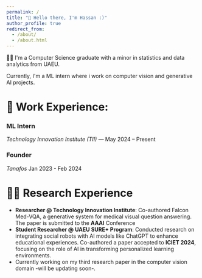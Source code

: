 ```yaml
---
permalink: /
title: "👋 Hello there, I'm Hassan :)"
author_profile: true
redirect_from: 
  - /about/
  - /about.html
---
```



👨‍💻 I'm a Computer Science graduate with a minor in statistics and data analytics from UAEU.

Currently, I'm a ML intern where i work on computer vision and generative AI projects.

<!-- # Experience Overview -->
# 💼 Work Experience:
### **ML Intern**  
*Technology Innovation Institute (TII)* — May 2024 – Present
### **Founder**
*Tanafos* Jan 2023 - Feb 2024
# 👨‍🔬 Research Experience
- **Researcher @ Technology Innovation Institute**: Co-authored Falcon Med-VQA, a generative system for medical visual question answering. The paper is submitted to the **AAAI** Conference
- **Student Researcher @ UAEU SURE+ Program**: Conducted research on integrating social robots with AI models like ChatGPT to enhance educational experiences. Co-authored a paper accepted to **ICIET 2024**, focusing on the role of AI in transforming personalized learning environments.
- Currently working on my third research paper in the computer vision domain -will be updating soon-.
